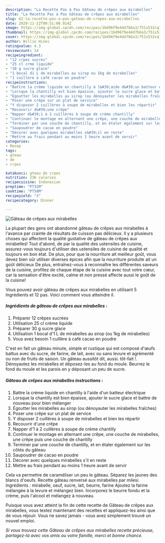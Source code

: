 ```yaml
---
description: "La Recette Pas à Pas Gâteau de crêpes aux mirabelles"
title: "La Recette Pas à Pas Gâteau de crêpes aux mirabelles"
slug: 62-la-recette-pas-a-pas-gateau-de-crepes-aux-mirabelles
date: 2020-11-22T00:51:00.014Z
image: https://img-global.cpcdn.com/recipes/1bd96f9e44d7b6a3/751x532cq70/gateau-de-crepes-aux-mirabelles-photo-principale-de-la-recette.jpg
thumbnail: https://img-global.cpcdn.com/recipes/1bd96f9e44d7b6a3/751x532cq70/gateau-de-crepes-aux-mirabelles-photo-principale-de-la-recette.jpg
cover: https://img-global.cpcdn.com/recipes/1bd96f9e44d7b6a3/751x532cq70/gateau-de-crepes-aux-mirabelles-photo-principale-de-la-recette.jpg
author: Willie Hines
ratingvalue: 4.3
reviewcount: 14
recipeingredient:
- "12 crpes sucres"
- "25 cl crme liquide"
- "30 g sucre glace"
- "1 bocal d1 L de mirabelles au sirop ou 1kg de mirabelles"
- "1 cuillère à café cacao en poudre"
recipeinstructions:
- "Battre la crème liquide en chantilly à l&#39;aide d&#39;un batteur électrique"
- "Lorsque la chantilly est bien épaisse, ajouter le sucre glace et battre de nouveau pour bien mélanger"
- "Égoutter les mirabelles au sirop (ou dénoyauter les mirabelles fraîches)"
- "Poser une crêpe sur un plat de service"
- "Y disposer 2 cuillères à soupe de mirabelles et bien les répartir"
- "Recouvrir d&#39;une crêpe"
- "Napper d&#39;1 à 2 cuillères à soupe de crème chantilly"
- "Continuer le montage en alternant une crêpe, une couche de mirabelles, une crêpe puis une couche de chantilly"
- "Terminer par une couche de chantilly, et en étaler également sur les côtés du gâteau"
- "Saupoudrer de cacao en poudre"
- "Décorer avec quelques mirabelles s&#39;il en reste"
- "Mettre au frais pendant au moins 1 heure avant de servir"
categories:
- Resep
tags:
- gteau
- de
- crpes

katakunci: gteau de crpes 
nutrition: 236 calories
recipecuisine: Indonesian
preptime: "PT32M"
cooktime: "PT58M"
recipeyield: "3"
recipecategory: Dinner

---
```



![Gâteau de crêpes aux mirabelles](https://img-global.cpcdn.com/recipes/1bd96f9e44d7b6a3/751x532cq70/gateau-de-crepes-aux-mirabelles-photo-principale-de-la-recette.jpg)

La plupart des gens ont abandonné gâteau de crêpes aux mirabelles à l'avance par crainte de résultats de cuisson pas délicieux. Il y a plusieurs choses qui affectent la qualité gustative de gâteau de crêpes aux mirabelles! Tout d'abord, de par la qualité des ustensiles de cuisine, assurez-vous toujours d'utiliser des ustensiles de cuisine de qualité et toujours en bon état. De plus, pour que la nourriture ait meilleur goût, vous devez bien sûr utiliser diverses épices afin que la nourriture produite ait un goût délicieux De plus, entraînez-vous à reconnaître les différentes saveurs de la cuisine, profitez de chaque étape de la cuisine avec tout votre cœur, car la sensation d'être excité, calme et non pressé affecte aussi le goût de la cuisine!

<!--inarticleads1-->

Vous pouvez avoir gâteau de crêpes aux mirabelles en utilisant 5 Ingrédients et 12 pas. Voici comment vous atteindre il.

##### Ingrédients de gâteau de crêpes aux mirabelles :

1. Préparer 12 crêpes sucrées
1. Utilisation 25 cl crème liquide
1. Préparer 30 g sucre glace
1. Utilisation 1 bocal d&#39;1 L de mirabelles au sirop (ou 1kg de mirabelles)
1. Vous avez besoin 1 cuillère à café cacao en poudre


C&#39;est en fait un gâteau minute, simple et rustique qui est composé d&#39;œufs battus avec du sucre, de farine, de lait, avec ou sans levure et agrémenté ou non de fruits de saison. Un gâteau aussitôt dit, aussi. tôt-fait !. Dénoyautez les mirabelles et déposez-les au fond du moule. Beurrez le fond du moule et les parois en y déposant un peu de sucre. 

<!--inarticleads2-->

##### Gâteau de crêpes aux mirabelles instructions :

1. Battre la crème liquide en chantilly à l&#39;aide d&#39;un batteur électrique
1. Lorsque la chantilly est bien épaisse, ajouter le sucre glace et battre de nouveau pour bien mélanger
1. Égoutter les mirabelles au sirop (ou dénoyauter les mirabelles fraîches)
1. Poser une crêpe sur un plat de service
1. Y disposer 2 cuillères à soupe de mirabelles et bien les répartir
1. Recouvrir d&#39;une crêpe
1. Napper d&#39;1 à 2 cuillères à soupe de crème chantilly
1. Continuer le montage en alternant une crêpe, une couche de mirabelles, une crêpe puis une couche de chantilly
1. Terminer par une couche de chantilly, et en étaler également sur les côtés du gâteau
1. Saupoudrer de cacao en poudre
1. Décorer avec quelques mirabelles s&#39;il en reste
1. Mettre au frais pendant au moins 1 heure avant de servir


Cela va permettre de caraméliser un peu le gâteau. Séparez les jaunes des blancs d&#39;oeufs. Recette gâteau renversé aux mirabelles par milesi. Ingrédients : mirabelle, oeuf, sucre, lait, beurre, farine Ajoutez la farine mélangée à la levure et mélangez bien. Incorporez le beurre fondu et la crème, puis l&#39;alcool et mélangez à nouveau. 

<!--inarticleads1-->

<p>
Puisque vous avez atteint la fin de cette recette de Gâteau de crêpes aux mirabelles, vous testez maintenant des recettes et appliquez-les ainsi que de vous réjouir. Vous ne savez jamais - vous avez simplement trouvé un nouvel emploi.
</p>

<p>
<i>Si vous trouvez cette Gâteau de crêpes aux mirabelles recette précieuse, partagez-la avec vos amis ou votre famille, merci et bonne chance.</i>
</p>
